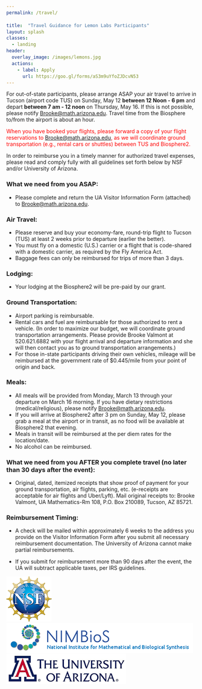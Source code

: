 ```yaml
---
permalink: /travel/

title:  "Travel Guidance for Lemon Labs Participants"
layout: splash
classes:
  - landing
header:
  overlay_image: /images/lemons.jpg
  actions:
    - label: Apply
      url: https://goo.gl/forms/aS3m9uYfoZJDcvN53
---
```


For out-of-state participants, please arrange ASAP your air travel to
arrive in Tucson (airport code TUS) on Sunday, May 12 __between 12
Noon - 6 pm__ and depart __between 7 am - 12 noon__ on Thursday, May 16.
If this is not possible, please notify <Brooke@math.arizona.edu>.
Travel time from the Biosphere to/from the airport is about an hour.

<span style="color:red">When you have booked your flights, please
forward a copy of your flight reservations to
<Brooke@math.arizona.edu>, as we will coordinate ground transportation
(e.g., rental cars or shuttles) between TUS and Biosphere2.</span>

In order to reimburse you in a timely manner for authorized travel
expenses, please read and comply fully with all guidelines set forth
below by NSF and/or University of Arizona.

### What we need from you ASAP:

- Please complete and return the UA Visitor Information Form
  (attached) to <Brooke@math.arizona.edu>.

### Air Travel:

- Please reserve and buy your economy-fare, round-trip flight to
  Tucson (TUS) at least 2 weeks prior to departure (earlier the
  better).
- You must fly on a domestic (U.S.) carrier or a flight that is
  code-shared with a domestic carrier, as required by the Fly America
  Act.
- Baggage fees can only be reimbursed for trips of more than 3 days.

### Lodging:

- Your lodging at the Biosphere2 will be pre-paid by our grant.

### Ground Transportation:

- Airport parking is reimbursable.
- Rental cars and fuel are reimbursable for those authorized to rent a
  vehicle.  (In order to maximize our budget, we will coordinate
  ground transportation arrangements.  Please provide Brooke Valmont
  at 520.621.6882 with your flight arrival and departure information
  and she will then contact you as to ground transportation
  arrangements.)
- For those in-state participants driving their own vehicles, mileage
  will be reimbursed at the government rate of $0.445/mile from your
  point of origin and back.

### Meals:

- All meals will be provided from Monday, March 13 through your
  departure on March 16 morning.  If you have dietary restrictions
  (medical/religious), please notify <Brooke@math.arizona.edu>.
- If you will arrive at Biosphere2 after 3 pm on Sunday, May 12,
  please grab a meal at the airport or in transit, as no food will be
  available at Biosphere2 that evening.
- Meals in transit will be reimbursed at the per diem rates for the
  location/date.
- No alcohol can be reimbursed.

### What we need from you AFTER you complete travel (no later than 30 days after the event):

- Original, dated, itemized receipts that show proof of payment for
  your ground transportation, air flights, parking, etc. (e-receipts
  are acceptable for air flights and Uber/Lyft).  Mail original
  receipts to: Brooke Valmont, UA Mathematics-Rm 108, P.O. Box 210089,
  Tucson, AZ 85721.

### Reimbursement Timing:

- A check will be mailed within approximately 6 weeks to the address
  you provide on the Visitor Information Form after you submit all
  necessary reimbursement documentation.  The University of Arizona
  cannot make partial reimbursements.

- If you submit for reimbursement more than 90 days after the event,
  the UA will subtract applicable taxes, per IRS guidelines.

[![NSF](/images/nsf.png)](https://www.nsf.gov/awardsearch/showAward?AWD_ID=1839307&HistoricalAwards=false)
[![NIMBioS](/images/nimbios.png)](http://www.nimbios.org/)
[![U. of Arizona](/images/ua.png)](https://www.arizona.edu/)
